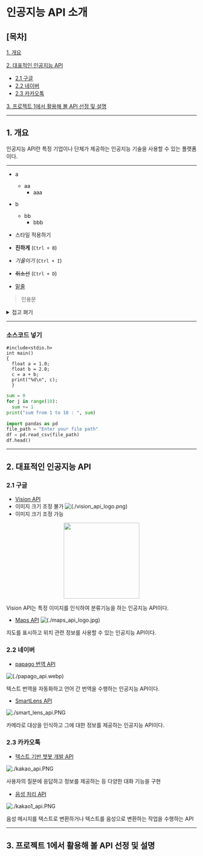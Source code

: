 # 인공지능 API 소개
## [목차]
[1. 개요](#1-개요)

[2. 대표적인 인공지능 API](#2-대표적인-인공지능-api)

- [2.1 구글](#21-구글)
- [2.2 네이버](#22-네이버)
- [2.3 카카오톡](#23-카카오톡)

[3. 프로젝트 1에서 활용해 볼 API 선정 및 설명](#3-프로젝트-1에서-활용해-볼-api-선정-및-설명)

***

## 1. 개요
인공지능 API란 특정 기업이나 단체가 제공하는 인공지능 기술을 사용할 수 있는 폴랫폼이다.
***
- a
  - aa
    - aaa
- b
  - bb
    - bbb

- 스타일 적용하기
- **진하게** (`Ctrl + B`)
- *기울이기* (`Ctrl + I`)
- <s>취소선</s> (`Ctrl + D`)
- <u>밑줄</u> 

> 인용문

<details><summary>접고 펴기</summary>
내용 작성하기</details>

***
### 소스코드 넣기
```
#include<stdio.h>
int main()
{
  float a = 1.0;
  float b = 2.0;
  c = a + b;
  print("%d\n", c);
  }
```
```python
sum = 0
for j in range(10):
  sum += 1
print("sum from 1 to 10 : ", sum)
```
```python
import pandas as pd
file_path = "Enter your file path"
df = pd.read_csv(file_path)
df.head()
```
***

## 2. 대표적인 인공지능 API

### 2.1 구글
- [Vision API](https://cloud.google.com/vision?utm_source=google&utm_medium=cpc&utm_campaign=japac-KR-all-en-dr-BKWS-all-hv-trial-PHR-dr-1605216&utm_content=text-ad-none-none-DEV_c-CRE_631194514224-ADGP_Hybrid%20%7C%20BKWS%20-%20BRO%20%7C%20Txt%20~%20AI%20&%20ML_Vision%20AI_google%20vision%20api_main-KWID_43700076510377423-aud-1644542956228%3Akwd-151378238431&userloc_1009875-network_g&utm_term=KW_google%20vision%20api&gclid=EAIaIQobChMIzIuDirGSgQMVqwh7Bx052QIHEAAYASAAEgKuwfD_BwE&gclsrc=aw.ds&hl=ko)
- 이미지 크기 조정 불가
![(./vision_api_logo.png)](vision%20api%20logo.png)
- 이미지 크기 조정 가능
<p align="center">
<img src="./vision_api_logo.png" width="200">
</p>

Vision API는 특정 이미지를 인식하여 분류기능을 하는 인공지능 API이다.

- [Maps API](https://developers.google.com/maps?hl=ko)
![(./maps_api_logo.jpg)](maps%20api%20logo.jpg)

지도를 표시하고 위치 관련 정보를 사용할 수 있는 인공지능 API이다.

### 2.2 네이버
- [papago 번역 API](https://papago.naver.com/)

![(./papago_api.webp)](papago%20api.webp)

텍스트 번역을 자동화하고 언어 간 번역을 수행하는 인공지능 API이다.

- [SmartLens API](https://help.naver.com/service/18159/contents/7414?osType=MOBILE&lang=ko)

![./smart_lens_api.PNG](smart%20lens%20api.PNG)

카메라로 대상을 인식하고 그에 대한 정보를 제공하는 인공지능 API이다.

### 2.3 카카오톡
- [텍스트 기반 챗봇 개발 API](https://business.kakao.com/info/chatbot/)

![./kakao_api.PNG](kakao%20api.PNG)

사용자의 질문에 응답하고 정보를 제공하는 등 다양한 대화 기능을 구현

- [음성 처리 API](https://cs.kakao.com/helps?service=106&category=896&locale=ko)

![./kakao1_api.PNG](kakao1%20api.PNG)

음성 메시지를 텍스트로 변환하거나 텍스트를 음성으로 변환하는 작업을 수행하는 API
***

## 3. 프로젝트 1에서 활용해 볼 API 선정 및 설명





